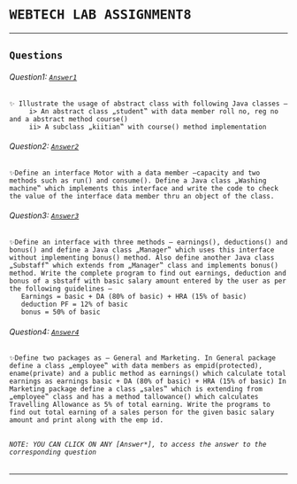 # ```WEBTECH LAB ASSIGNMENT8```  
***  
## ```Questions```  

###### Question1: [```Answer1```](Q1.java)
    ✨ Illustrate the usage of abstract class with following Java classes –
         i> An abstract class „student‟ with data member roll no, reg no and a abstract method course()
         ii> A subclass „kiitian‟ with course() method implementation
###### Question2: [```Answer2```](Q2.java)
    ✨Define an interface Motor with a data member –capacity and two methods such as run() and consume(). Define a Java class „Washing machine‟ which implements this interface and write the code to check the value of the interface data member thru an object of the class.
###### Question3: [```Answer3```](Q3.java)
    ✨Define an interface with three methods – earnings(), deductions() and bonus() and define a Java class „Manager‟ which uses this interface without implementing bonus() method. Also define another Java class „Substaff‟ which extends from „Manager‟ class and implements bonus() method. Write the complete program to find out earnings, deduction and bonus of a sbstaff with basic salary amount entered by the user as per the following guidelines –
       Earnings = basic + DA (80% of basic) + HRA (15% of basic)
       deduction PF = 12% of basic
       bonus = 50% of basic
###### Question4: [```Answer4```](Q4.java)
    ✨Define two packages as – General and Marketing. In General package define a class „employee‟ with data members as empid(protected), ename(private) and a public method as earnings() which calculate total earnings as earnings basic + DA (80% of basic) + HRA (15% of basic) In Marketing package define a class „sales‟ which is extending from „employee‟ class and has a method tallowance() which calculates Travelling Allowance as 5% of total earning. Write the programs to find out total earning of a sales person for the given basic salary amount and print along with the emp id.
##  
###### ```NOTE: YOU CAN CLICK ON ANY [Answer*], to access the answer to the corresponding question```

---
